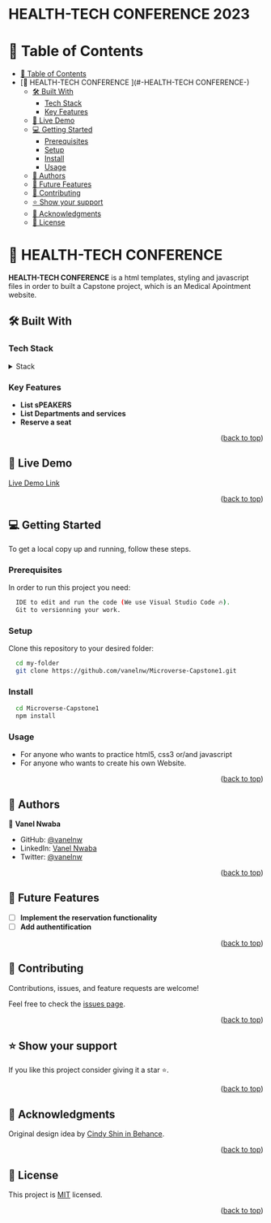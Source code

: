 # HEALTH-TECH CONFERENCE 2023

# 📗 Table of Contents

- [📗 Table of Contents](#-table-of-contents)
- [📖 HEALTH-TECH CONFERENCE ](#-HEALTH-TECH CONFERENCE-)
  - [🛠 Built With ](#-built-with-)
    - [Tech Stack ](#tech-stack-)
    - [Key Features ](#key-features-)
  - [🚀 Live Demo ](#-live-demo-)
  - [💻 Getting Started ](#-getting-started-)
    - [Prerequisites](#prerequisites)
    - [Setup](#setup)
    - [Install](#install)
    - [Usage](#usage)
  - [👥 Authors ](#-authors-)
  - [🔭 Future Features ](#-future-features-)
  - [🤝 Contributing ](#-contributing-)
  - [⭐️ Show your support ](#️-show-your-support-)
  - [🙏 Acknowledgments ](#-acknowledgments-)
  - [📝 License ](#-license-)

# 📖 HEALTH-TECH CONFERENCE <a name="about-project"></a>

**HEALTH-TECH CONFERENCE** is a html templates, styling and javascript files in order to built a Capstone project, which is an Medical Apointment website.

## 🛠 Built With <a name="built-with"></a>

### Tech Stack <a name="tech-stack"></a>

<details>
  <summary>Stack</summary>
  <ul>
     <li><a>Html</a></li>
     <li><a>Css</a></li>
     <li><a>javascript</a></li>
     <li><a>Git & Github</a></li>
  </ul>
</details>

### Key Features <a name="key-features"></a>

- **List sPEAKERS**
- **List Departments and services**
- **Reserve a seat**

<p align="right">(<a href="#readme-top">back to top</a>)</p>

## 🚀 Live Demo <a name="live-demo"></a>

[Live Demo Link](https://vanelnw.github.io/Microverse-Capstone1/)

<p align="right">(<a href="#readme-top">back to top</a>)</p>

## 💻 Getting Started <a name="getting-started"></a>

To get a local copy up and running, follow these steps.

### Prerequisites

In order to run this project you need:

```sh
  IDE to edit and run the code (We use Visual Studio Code 🔥).
  Git to versionning your work.
```

### Setup

Clone this repository to your desired folder:

```sh
  cd my-folder
  git clone https://github.com/vanelnw/Microverse-Capstone1.git
```
### Install
```sh
  cd Microverse-Capstone1
  npm install
```

### Usage

- For anyone who wants to practice html5, css3 or/and javascript
- For anyone who wants to create his own Website.

<p align="right">(<a href="#readme-top">back to top</a>)</p>

## 👥 Authors <a name="authors"></a>

👤 **Vanel Nwaba**

- GitHub: [@vanelnw](https://github.com/vanelnw)
- LinkedIn: [Vanel Nwaba](https://www.linkedin.com/in/va-nw/)
- Twitter: [@vanelnw](#)


<p align="right">(<a href="#readme-top">back to top</a>)</p>

## 🔭 Future Features <a name="future-features"></a>

- [ ] **Implement the reservation functionality**
- [ ] **Add authentification**

<p align="right">(<a href="#readme-top">back to top</a>)</p>

## 🤝 Contributing <a name="contributing"></a>

Contributions, issues, and feature requests are welcome!

Feel free to check the [issues page](../../issues/).

<p align="right">(<a href="#readme-top">back to top</a>)</p>

## ⭐️ Show your support <a name="support"></a>

If you like this project consider giving it a star ⭐️.

<p align="right">(<a href="#readme-top">back to top</a>)</p>

## 🙏 Acknowledgments <a name="acknowledgements"></a>

Original design idea by [Cindy Shin in Behance](https://www.behance.net/adagio07).

<p align="right">(<a href="#readme-top">back to top</a>)</p>

## 📝 License <a name="license"></a>

This project is [MIT](./LICENSE) licensed.

<p align="right">(<a href="#readme-top">back to top</a>)</p>
